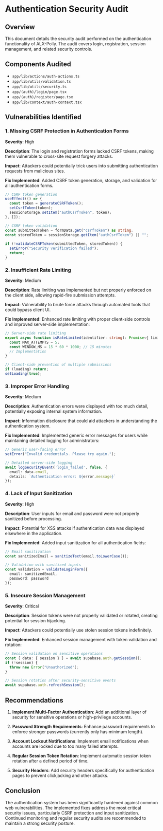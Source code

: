 # Authentication Security Audit

## Overview

This document details the security audit performed on the authentication functionality of ALX-Polly. The audit covers login, registration, session management, and related security controls.

## Components Audited

- `app/lib/actions/auth-actions.ts`
- `app/lib/utils/validation.ts`
- `app/lib/utils/security.ts`
- `app/(auth)/login/page.tsx`
- `app/(auth)/register/page.tsx`
- `app/lib/context/auth-context.tsx`

## Vulnerabilities Identified

### 1. Missing CSRF Protection in Authentication Forms

**Severity**: High

**Description**: The login and registration forms lacked CSRF tokens, making them vulnerable to cross-site request forgery attacks.

**Impact**: Attackers could potentially trick users into submitting authentication requests from malicious sites.

**Fix Implemented**: Added CSRF token generation, storage, and validation for all authentication forms.

```typescript
// CSRF token generation
useEffect(() => {
  const token = generateCSRFToken();
  setCsrfToken(token);
  sessionStorage.setItem("authCsrfToken", token);
}, []);

// CSRF token validation
const submittedToken = formData.get("csrfToken") as string;
const storedToken = sessionStorage.getItem("authCsrfToken") || "";
      
if (!validateCSRFToken(submittedToken, storedToken)) {
  setError("Security verification failed");
  return;
}
```

### 2. Insufficient Rate Limiting

**Severity**: Medium

**Description**: Rate limiting was implemented but not properly enforced on the client side, allowing rapid-fire submission attempts.

**Impact**: Vulnerability to brute force attacks through automated tools that could bypass client UI.

**Fix Implemented**: Enhanced rate limiting with proper client-side controls and improved server-side implementation:

```typescript
// Server-side rate limiting
export async function isRateLimited(identifier: string): Promise<{ limited: boolean; remainingAttempts: number }> {
  const MAX_ATTEMPTS = 5;
  const WINDOW_MS = 15 * 60 * 1000; // 15 minutes
  // Implementation
}

// Client-side prevention of multiple submissions
if (loading) return;
setLoading(true);
```

### 3. Improper Error Handling

**Severity**: Medium

**Description**: Authentication errors were displayed with too much detail, potentially exposing internal system information.

**Impact**: Information disclosure that could aid attackers in understanding the authentication system.

**Fix Implemented**: Implemented generic error messages for users while maintaining detailed logging for administrators:

```typescript
// Generic user-facing error
setError("Invalid credentials. Please try again.");

// Detailed server-side logging
await logSecurityEvent('login_failed', false, { 
  email: data.email, 
  details: `Authentication error: ${error.message}` 
});
```

### 4. Lack of Input Sanitization

**Severity**: High

**Description**: User inputs for email and password were not properly sanitized before processing.

**Impact**: Potential for XSS attacks if authentication data was displayed elsewhere in the application.

**Fix Implemented**: Added input sanitization for all authentication fields:

```typescript
// Email sanitization
const sanitizedEmail = sanitizeText(email.toLowerCase());

// Validation with sanitized inputs
const validation = validateLoginForm({
  email: sanitizedEmail,
  password: password
});
```

### 5. Insecure Session Management

**Severity**: Critical

**Description**: Session tokens were not properly validated or rotated, creating potential for session hijacking.

**Impact**: Attackers could potentially use stolen session tokens indefinitely.

**Fix Implemented**: Enhanced session management with token validation and rotation:

```typescript
// Session validation on sensitive operations
const { data: { session } } = await supabase.auth.getSession();
if (!session) {
  throw new Error("Unauthorized");
}

// Session rotation after security-sensitive events
await supabase.auth.refreshSession();
```

## Recommendations

1. **Implement Multi-Factor Authentication**: Add an additional layer of security for sensitive operations or high-privilege accounts.

2. **Password Strength Requirements**: Enhance password requirements to enforce stronger passwords (currently only has minimum length).

3. **Account Lockout Notifications**: Implement email notifications when accounts are locked due to too many failed attempts.

4. **Regular Session Token Rotation**: Implement automatic session token rotation after a defined period of time.

5. **Security Headers**: Add security headers specifically for authentication pages to prevent clickjacking and other attacks.

## Conclusion

The authentication system has been significantly hardened against common web vulnerabilities. The implemented fixes address the most critical security issues, particularly CSRF protection and input sanitization. Continued monitoring and regular security audits are recommended to maintain a strong security posture.
